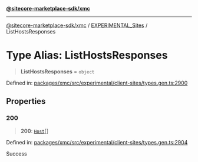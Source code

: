[**@sitecore-marketplace-sdk/xmc**](../../../../README.md)

***

[@sitecore-marketplace-sdk/xmc](../../../../README.md) / [EXPERIMENTAL\_Sites](../README.md) / ListHostsResponses

# Type Alias: ListHostsResponses

> **ListHostsResponses** = `object`

Defined in: [packages/xmc/src/experimental/client-sites/types.gen.ts:2900](https://github.com/Sitecore/marketplace-sdk/blob/main/packages/xmc/src/experimental/client-sites/types.gen.ts#L2900)

## Properties

### 200

> **200**: [`Host`](Host.md)[]

Defined in: [packages/xmc/src/experimental/client-sites/types.gen.ts:2904](https://github.com/Sitecore/marketplace-sdk/blob/main/packages/xmc/src/experimental/client-sites/types.gen.ts#L2904)

Success
